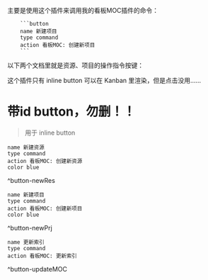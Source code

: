 主要是使用这个插件来调用我的看板MOC插件的命令：
```
	```button  
	name 新建项目
	type command  
	action 看板MOC: 创建新项目
	```
```

以下两个文档里就是资源、项目的操作指令按键：

这个插件只有 inline button 可以在 Kanban 里渲染，但是点击没用……

# 带id button，勿删！！
> 用于 inline button

```button
name 新建资源
type command
action 看板MOC: 创建新资源
color blue
```
^button-newRes

```button
name 新建项目
type command
action 看板MOC: 创建新项目
color blue
```
^button-newPrj

```button  
name 更新索引
type command  
action 看板MOC: 更新索引
```
^button-updateMOC